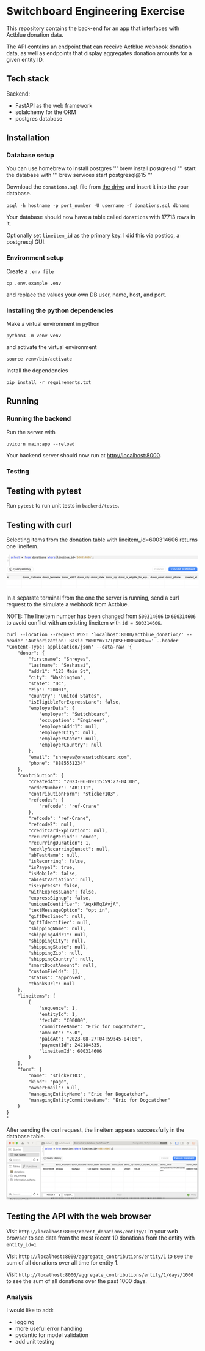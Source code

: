 # Switchboard Engineering Exercise

This repository contains the back-end for an app that interfaces with Actblue donation data. 

The API contains an endpoint that can receive Actblue webhook donation data, as well as endpoints that display aggregates donation amounts for a given entity ID.

## Tech stack

Backend:
- FastAPI as the web framework
- sqlalchemy for the ORM
- postgres database

## Installation

### Database setup
You can use homebrew to install postgres
'''
brew install postgresql
'''
start the database with
'''
brew services start postgresql@15
'''

Download the `donations.sql` file from [the drive](https://drive.google.com/drive/folders/1P_YlH4yqYkhejWN088IjLl4cwLah6_5j) and insert it into the your database. 

`
psql -h hostname -p port_number -U username -f donations.sql dbname `

Your database should now have a table called `donations` with 17713 rows in it. 

Optionally set `lineitem_id` as the primary key. I did this via postico, a postgresql GUI.

### Environment setup
Create a `.env file`

```
cp .env.example .env
```

and replace the values your own DB user, name, host, and port.

### Installing the python dependencies

Make a virtual environment in python

```
python3 -m venv venv
```
and activate the virtual environment
```
source venv/bin/activate
```
Install the dependencies
```
pip install -r requirements.txt
```

## Running

### Running the backend

Run the server with 
```
uvicorn main:app --reload
```

Your backend server should now run at <http://localhost:8000>. 

### Testing

## Testing with pytest

Run `pytest` to run unit tests in `backend/tests`. 

## Testing with curl
Selecting items from the donation table with lineitem_id=600314606 returns one lineitem. 

![Selecting items in db with lineitem_id=600314606 before webhook request](image-1.png)

In a separate terminal from the one the server is running, send a curl request to the simulate a webhook from Actblue. 

NOTE: The lineitem number has been changed from `500314606` to `600314606` to avoid conflict with an existing lineitem with `id = 500314606`.

```
curl --location --request POST 'localhost:8000/actblue_donation/' --header 'Authorization: Basic YWN0Ymx1ZTpDSEFOR0VNRQ==' --header 'Content-Type: application/json' --data-raw '{
    "donor": {
        "firstname": "Shreyes",
        "lastname": "Seshasai",
        "addr1": "123 Main St",
        "city": "Washington",
        "state": "DC",
        "zip": "20001",
        "country": "United States",
        "isEligibleForExpressLane": false,
        "employerData": {
            "employer": "Switchboard",
            "occupation": "Engineer",
            "employerAddr1": null,
            "employerCity": null,
            "employerState": null,
            "employerCountry": null
        },
        "email": "shreyes@oneswitchboard.com",
        "phone": "8885551234"
    },
    "contribution": {
        "createdAt": "2023-06-09T15:59:27-04:00",
        "orderNumber": "AB1111",
        "contributionForm": "sticker103",
        "refcodes": {
            "refcode": "ref-Crane"
        },
        "refcode": "ref-Crane",
        "refcode2": null,
        "creditCardExpiration": null,
        "recurringPeriod": "once",
        "recurringDuration": 1,
        "weeklyRecurringSunset": null,
        "abTestName": null,
        "isRecurring": false,
        "isPaypal": true,
        "isMobile": false,
        "abTestVariation": null,
        "isExpress": false,
        "withExpressLane": false,
        "expressSignup": false,
        "uniqueIdentifier": "AqxHMqZAvjA",
        "textMessageOption": "opt_in",
        "giftDeclined": null,
        "giftIdentifier": null,
        "shippingName": null,
        "shippingAddr1": null,
        "shippingCity": null,
        "shippingState": null,
        "shippingZip": null,
        "shippingCountry": null,
        "smartBoostAmount": null,
        "customFields": [],
        "status": "approved",
        "thanksUrl": null
    },
    "lineitems": [
        {
            "sequence": 1,
            "entityId": 1,
            "fecId": "C00000",
            "committeeName": "Eric for Dogcatcher",
            "amount": "5.0",
            "paidAt": "2023-08-27T04:59:45-04:00",
            "paymentId": 242184335,
            "lineitemId": 600314606
        }
    ],
    "form": {
        "name": "sticker103",
        "kind": "page",
        "ownerEmail": null,
        "managingEntityName": "Eric for Dogcatcher",
        "managingEntityCommitteeName": "Eric for Dogcatcher"
    }
}
'
```

After sending the curl request, the lineitem appears successfully in the database table.
![alt text](image-2.png)

## Testing the API with the web browser
Visit `http://localhost:8000/recent_donations/entity/1` in your web browser to see data from the most recent 10 donations from the entity with `entity_id=1`

Visit `http://localhost:8000/aggregate_contributions/entity/1` to see the sum of all donations over all time for entity 1.

Visit `http://localhost:8000/aggregate_contributions/entity/1/days/1000` to see the sum of all donations over the past 1000 days.

### Analysis

I would like to add:
- logging
- more useful error handling
- pydantic for model validation
- add unit testing
